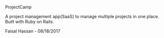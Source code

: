ProjectCamp

A project management app(SaaS) to manage multiple projects in one place. 
Built with Ruby on Rails.

Faisal Hassan - 08/18/2017